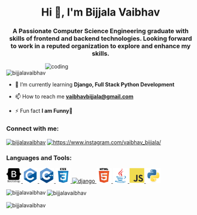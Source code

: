 <h1 align="center">Hi 👋, I'm Bijjala Vaibhav</h1>
<h3 align="center">A Passionate Computer Science Engineering graduate with skills of frontend and backend technologies. Looking forward to work in a reputed organization to explore and enhance my skills.</h3>
<img align='right' alt='coding' width='400' src='https://cdn.dribbble.com/users/1059583/screenshots/4171367/coding-freak.gif'>
<p align="left"> <img src="https://komarev.com/ghpvc/?username=bijjalavaibhav&label=Profile%20views&color=0e75b6&style=flat" alt="bijjalavaibhav" /> </p>

- 🌱 I’m currently learning **Django, Full Stack Python Development**

- 📫 How to reach me **vaibhavbijjala@gmail.com**

- ⚡ Fun fact **I am Funny🤣**

<h3 align="left">Connect with me:</h3>
<p align="left">
<a href="https://twitter.com/bijjalavaibhav" target="blank"><img align="center" src="https://raw.githubusercontent.com/rahuldkjain/github-profile-readme-generator/master/src/images/icons/Social/twitter.svg" alt="bijjalavaibhav" height="30" width="40" /></a>
<a href="https://instagram.com/https://www.instagram.com/vaibhav_bijjala/" target="blank"><img align="center" src="https://raw.githubusercontent.com/rahuldkjain/github-profile-readme-generator/master/src/images/icons/Social/instagram.svg" alt="https://www.instagram.com/vaibhav_bijjala/" height="30" width="40" /></a>
</p>

<h3 align="left">Languages and Tools:</h3>
<p align="left"> <a href="https://getbootstrap.com" target="_blank" rel="noreferrer"> <img src="https://raw.githubusercontent.com/devicons/devicon/master/icons/bootstrap/bootstrap-plain-wordmark.svg" alt="bootstrap" width="40" height="40"/> </a> <a href="https://www.cprogramming.com/" target="_blank" rel="noreferrer"> <img src="https://raw.githubusercontent.com/devicons/devicon/master/icons/c/c-original.svg" alt="c" width="40" height="40"/> </a> <a href="https://www.w3schools.com/cpp/" target="_blank" rel="noreferrer"> <img src="https://raw.githubusercontent.com/devicons/devicon/master/icons/cplusplus/cplusplus-original.svg" alt="cplusplus" width="40" height="40"/> </a> <a href="https://www.w3schools.com/css/" target="_blank" rel="noreferrer"> <img src="https://raw.githubusercontent.com/devicons/devicon/master/icons/css3/css3-original-wordmark.svg" alt="css3" width="40" height="40"/> </a> <a href="https://www.djangoproject.com/" target="_blank" rel="noreferrer"> <img src="https://cdn.worldvectorlogo.com/logos/django.svg" alt="django" width="40" height="40"/> </a> <a href="https://www.w3.org/html/" target="_blank" rel="noreferrer"> <img src="https://raw.githubusercontent.com/devicons/devicon/master/icons/html5/html5-original-wordmark.svg" alt="html5" width="40" height="40"/> </a> <a href="https://www.java.com" target="_blank" rel="noreferrer"> <img src="https://raw.githubusercontent.com/devicons/devicon/master/icons/java/java-original.svg" alt="java" width="40" height="40"/> </a> <a href="https://developer.mozilla.org/en-US/docs/Web/JavaScript" target="_blank" rel="noreferrer"> <img src="https://raw.githubusercontent.com/devicons/devicon/master/icons/javascript/javascript-original.svg" alt="javascript" width="40" height="40"/> </a> <a href="https://www.python.org" target="_blank" rel="noreferrer"> <img src="https://raw.githubusercontent.com/devicons/devicon/master/icons/python/python-original.svg" alt="python" width="40" height="40"/> </a> </p>

<p><img align="left" src="https://github-readme-stats.vercel.app/api/top-langs?username=bijjalavaibhav&show_icons=true&locale=en&layout=compact" alt="bijjalavaibhav" /></p>

<p>&nbsp;<img align="center" src="https://github-readme-stats.vercel.app/api?username=bijjalavaibhav&show_icons=true&locale=en" alt="bijjalavaibhav" /></p>

<p><img align="center" src="https://github-readme-streak-stats.herokuapp.com/?user=bijjalavaibhav&" alt="bijjalavaibhav" /></p>

